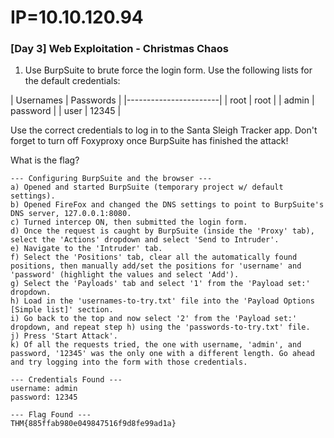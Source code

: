 # IP=10.10.120.94


### [Day 3] Web Exploitation - Christmas Chaos ###

1. Use BurpSuite to brute force the login form.  Use the following lists for the default credentials:
	
| Usernames | Passwords	|
|-----------------------|
| root      | root      |
| admin     | password  |
| user      | 12345     |

Use the correct credentials to log in to the Santa Sleigh Tracker app. Don't forget to turn off Foxyproxy once BurpSuite has finished the attack!

What is the flag?

```
--- Configuring BurpSuite and the browser ---
a) Opened and started BurpSuite (temporary project w/ default settings).
b) Opened FireFox and changed the DNS settings to point to BurpSuite's DNS server, 127.0.0.1:8080.
c) Turned intercep ON, then submitted the login form.
d) Once the request is caught by BurpSuite (inside the 'Proxy' tab), select the 'Actions' dropdown and select 'Send to Intruder'.
e) Navigate to the 'Intruder' tab.
f) Select the 'Positions' tab, clear all the automatically found positions, then manually add/set the positions for 'username' and 'password' (highlight the values and select 'Add').
g) Select the 'Payloads' tab and select '1' from the 'Payload set:' dropdown.
h) Load in the 'usernames-to-try.txt' file into the 'Payload Options [Simple list]' section.
i) Go back to the top and now select '2' from the 'Payload set:' dropdown, and repeat step h) using the 'passwords-to-try.txt' file.
j) Press 'Start Attack'.
k) Of all the requests tried, the one with username, 'admin', and password, '12345' was the only one with a different length. Go ahead and try logging into the form with those credentials.

--- Credentials Found ---
username: admin
password: 12345

--- Flag Found ---
THM{885ffab980e049847516f9d8fe99ad1a}
```